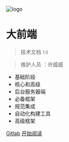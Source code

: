 ![logo](favicon.ico)

# 大前端
> 技术文档 <small>1.0</small>

> 维护人员 ：许威威

* 基础阶段   
* 核心和高级
* 后台服务器端
* 必备框架
* 规范集成
* 自动化构建工具
* 高级框架

[Gitlab](...)
[开始阅读](./侧边栏.md)